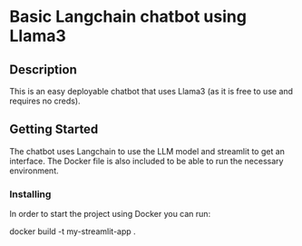 # Basic Langchain chatbot using Llama3

## Description

This is an easy deployable chatbot that uses Llama3 (as it is free to use and requires no creds).  

## Getting Started

The chatbot uses Langchain to use the LLM model and streamlit to get an interface.
The Docker file is also included to be able to run the necessary environment.

### Installing

In order to start the project using Docker you can run:

docker build -t my-streamlit-app .


